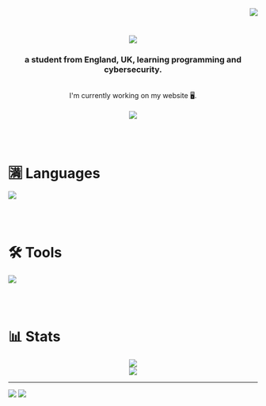 <div align="right">
  <img src="https://visitor-badge.laobi.icu/badge?page_id=Owen-3456.Owen-3456">
</div>
<h1 align="center">
    <img src="https://readme-typing-svg.herokuapp.com/?font=ConsolasRighteous&size=35&center=true&vCenter=true&width=500&height=70&duration=4000&lines=Hi+There!+👋;+I'm+Owen-3456!;" />
</h1>
<div align="center">
  <h3>a student from England, UK, learning programming and cybersecurity.</h3>
  <br> 
  I'm currently working on my <a src="owen3456.xyz">website</a> 🖥️.
  <div align="center">
  <br>
    <a src="https://github.com/Owen-3456/owen3456.xyz">
      <img src="https://github-readme-stats.vercel.app/api/pin/?username=owen-3456&repo=owen3456.xyz&theme=github_dark&show_owner=true">
    </a>
  </div>
</div>

<br><br>

# :u6e80: Languages

<img src="https://skillicons.dev/icons?i=html,css,js,php,pwsh,py">

<br><br>

# 🛠️ Tools

<img src="https://skillicons.dev/icons?i=vscode,cloudflare,windows,linux,obsidian,pr,photoshop">

<br><br>

# 📊 Stats

<div align=center>
<img src="https://github-readme-stats.vercel.app/api?username=Owen-3456&theme=github_dark&layout=">
<br>
<a href="https://wakatime.com/@Owen3456"><img src="https://github-readme-stats.vercel.app/api/wakatime?username=Owen3456&theme=github_dark&layout=compact"></a>
</div>

<hr>

<a href="https://discord.com/users/374960413583998977"><img src="https://skillicons.dev/icons?i=discord"></a>
<a href="mailto:contact@owen3456.xyz"><img src="https://skillicons.dev/icons?i=gmail"></a>